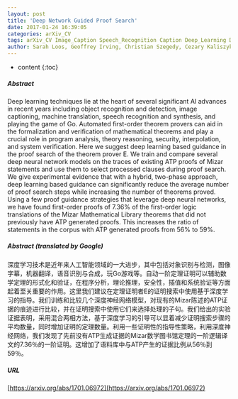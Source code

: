 ```yaml
---
layout: post
title: 'Deep Network Guided Proof Search'
date: 2017-01-24 16:39:05
categories: arXiv_CV
tags: arXiv_CV Image_Caption Speech_Recognition Caption Deep_Learning Detection Recognition
author: Sarah Loos, Geoffrey Irving, Christian Szegedy, Cezary Kaliszyk
---
```


* content
{:toc}

##### Abstract
Deep learning techniques lie at the heart of several significant AI advances in recent years including object recognition and detection, image captioning, machine translation, speech recognition and synthesis, and playing the game of Go. Automated first-order theorem provers can aid in the formalization and verification of mathematical theorems and play a crucial role in program analysis, theory reasoning, security, interpolation, and system verification. Here we suggest deep learning based guidance in the proof search of the theorem prover E. We train and compare several deep neural network models on the traces of existing ATP proofs of Mizar statements and use them to select processed clauses during proof search. We give experimental evidence that with a hybrid, two-phase approach, deep learning based guidance can significantly reduce the average number of proof search steps while increasing the number of theorems proved. Using a few proof guidance strategies that leverage deep neural networks, we have found first-order proofs of 7.36% of the first-order logic translations of the Mizar Mathematical Library theorems that did not previously have ATP generated proofs. This increases the ratio of statements in the corpus with ATP generated proofs from 56% to 59%.

##### Abstract (translated by Google)
深度学习技术是近年来人工智能领域的一大进步，其中包括对象识别与检测，图像字幕，机器翻译，语音识别与合成，玩Go游戏等。自动一阶定理证明可以辅助数学定理的形式化和验证，在程序分析，理论推理，安全性，插值和系统验证等方面起着至关重要的作用。这里我们建议在定理证明者E的证明搜索中使用基于深度学习的指导。我们训练和比较几个深度神经网络模型，对现有的Mizar陈述的ATP证据的痕迹进行比较，并在证明搜索中使用它们来选择处理的子句。我们给出的实验证据表明，采用混合两相方法，基于深度学习的引导可以显着减少证明搜索步骤的平均数量，同时增加证明的定理数量。利用一些证明性的指导性策略，利用深度神经网络，我们发现了先前没有ATP生成证据的Mizar数学图书馆定​​理的一阶逻辑译文的7.36％的一阶证明。这增加了语料库中与ATP产生的证据比例从56％到59％。

##### URL
[https://arxiv.org/abs/1701.06972](https://arxiv.org/abs/1701.06972)

